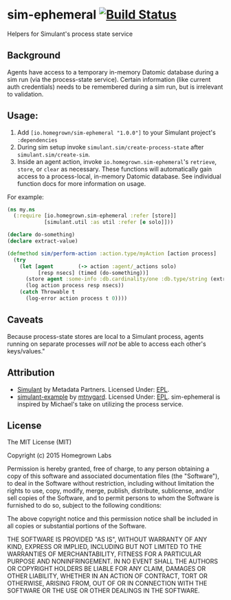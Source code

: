 # sim-ephemeral [![Build Status](https://travis-ci.org/homegrownlabs/sim-ephemeral.svg?branch=master)](https://travis-ci.org/homegrownlabs/sim-ephemeral)

Helpers for Simulant's process state service

## Background

Agents have access to a temporary in-memory Datomic database during a sim
run (via the process-state service). Certain information (like current auth
credentials) needs to be remembered during a sim run, but is irrelevant to
validation.

## Usage:

1. Add `[io.homegrown/sim-ephemeral "1.0.0"]` to your Simulant project's
   `:dependencies`
2. During sim setup invoke `simulant.sim/create-process-state` after
   `simulant.sim/create-sim`.
3. Inside an agent action, invoke `io.homegrown.sim-ephemeral`'s `retrieve`,
   `store`, or `clear` as necessary. These functions will automatically gain
   access to a process-local, in-memory Datomic database. See individual
   function docs for more information on usage.

For example:

```clj
(ns my.ns
  (:require [io.homegrown.sim-ephemeral :refer [store]]
            [simulant.util :as util :refer [e solo]]))

(declare do-something)
(declare extract-value)

(defmethod sim/perform-action :action.type/myAction [action process]
  (try
    (let [agent        (-> action :agent/_actions solo)
          [resp nsecs] (timed (do-something))]
      (store agent :some-info :db.cardinality/one :db.type/string (extract-value resp))
      (log action process resp nsecs))
    (catch Throwable t
      (log-error action process t 0))))
```

## Caveats

Because process-state stores are local to a Simulant process, agents running
on separate processes *will not* be able to access each other's keys/values."

## Attribution

* [Simulant](github.com/datomic/simulant) by Metadata Partners. Licensed Under: [EPL](http://opensource.org/licenses/eclipse-1.0.php).
* [simulant-example](https://github.com/mtnygard/simulant-example/) by [mtnygard](https://github.com/mtnygard/). Licensed Under: [EPL](http://opensource.org/licenses/eclipse-1.0.php). sim-ephemeral is inspired by Michael's take on utilizing the process service.

## License

The MIT License (MIT)

Copyright (c) 2015 Homegrown Labs

Permission is hereby granted, free of charge, to any person obtaining a copy
of this software and associated documentation files (the "Software"), to deal
in the Software without restriction, including without limitation the rights
to use, copy, modify, merge, publish, distribute, sublicense, and/or sell
copies of the Software, and to permit persons to whom the Software is
furnished to do so, subject to the following conditions:

The above copyright notice and this permission notice shall be included in all
copies or substantial portions of the Software.

THE SOFTWARE IS PROVIDED "AS IS", WITHOUT WARRANTY OF ANY KIND, EXPRESS OR
IMPLIED, INCLUDING BUT NOT LIMITED TO THE WARRANTIES OF MERCHANTABILITY,
FITNESS FOR A PARTICULAR PURPOSE AND NONINFRINGEMENT. IN NO EVENT SHALL THE
AUTHORS OR COPYRIGHT HOLDERS BE LIABLE FOR ANY CLAIM, DAMAGES OR OTHER
LIABILITY, WHETHER IN AN ACTION OF CONTRACT, TORT OR OTHERWISE, ARISING FROM,
OUT OF OR IN CONNECTION WITH THE SOFTWARE OR THE USE OR OTHER DEALINGS IN THE
SOFTWARE.


